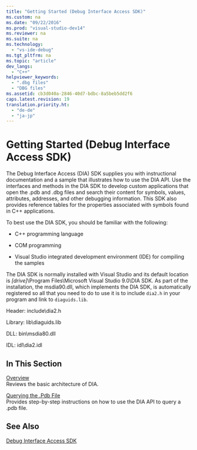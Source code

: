 ```yaml
---
title: "Getting Started (Debug Interface Access SDK)"
ms.custom: na
ms.date: "09/22/2016"
ms.prod: "visual-studio-dev14"
ms.reviewer: na
ms.suite: na
ms.technology: 
  - "vs-ide-debug"
ms.tgt_pltfrm: na
ms.topic: "article"
dev_langs: 
  - "C++"
helpviewer_keywords: 
  - ".dbg files"
  - "DBG files"
ms.assetid: cb3d040a-2846-40d7-bdbc-8a5beb5dd2f6
caps.latest.revision: 19
translation.priority.ht: 
  - "de-de"
  - "ja-jp"
---
```

# Getting Started (Debug Interface Access SDK)
The Debug Interface Access (DIA) SDK supplies you with instructional documentation and a sample that illustrates how to use the DIA API. Use the interfaces and methods in the DIA SDK to develop custom applications that open the .pdb and .dbg files and search their content for symbols, values, attributes, addresses, and other debugging information. This SDK also provides reference tables for the properties associated with symbols found in C++ applications.  
  
 To best use the DIA SDK, you should be familiar with the following:  
  
-   C++ programming language  
  
-   COM programming  
  
-   Visual Studio integrated development environment (IDE) for compiling the samples  
  
 The DIA SDK is normally installed with Visual Studio and its default location is *[drive]*\Program Files\Microsoft Visual Studio 9.0\DIA SDK. As part of the installation, the msdia90.dll, which implements the DIA SDK, is automatically registered so all that you need to do to use it is to include `dia2.h` in your program and link to `diaguids.lib`.  
  
 Header: include\dia2.h  
  
 Library: lib\diaguids.lib  
  
 DLL: bin\msdia80.dll  
  
 IDL: idl\dia2.idl  
  
## In This Section  
 [Overview](../vs140/overview--debug-interface-access-sdk-.md)  
 Reviews the basic architecture of DIA.  
  
 [Querying the .Pdb File](../vs140/querying-the-.pdb-file.md)  
 Provides step-by-step instructions on how to use the DIA API to query a .pdb file.  
  
## See Also  
 [Debug Interface Access SDK](../vs140/debug-interface-access-sdk.md)